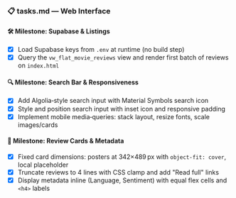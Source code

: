 ### 📋 tasks.md — Web Interface

#### 🛠️ Milestone: Supabase & Listings
- [x] Load Supabase keys from `.env` at runtime (no build step)
- [x] Query the `vw_flat_movie_reviews` view and render first batch of reviews on `index.html`

#### 🔍 Milestone: Search Bar & Responsiveness
- [x] Add Algolia‑style search input with Material Symbols search icon
- [x] Style and position search input with inset icon and responsive padding
- [x] Implement mobile media‑queries: stack layout, resize fonts, scale images/cards

#### 💎 Milestone: Review Cards & Metadata
- [x] Fixed card dimensions: posters at 342×489 px with `object-fit: cover`, local placeholder
- [x] Truncate reviews to 4 lines with CSS clamp and add "Read full" links
- [x] Display metadata inline (Language, Sentiment) with equal flex cells and `<h4>` labels
